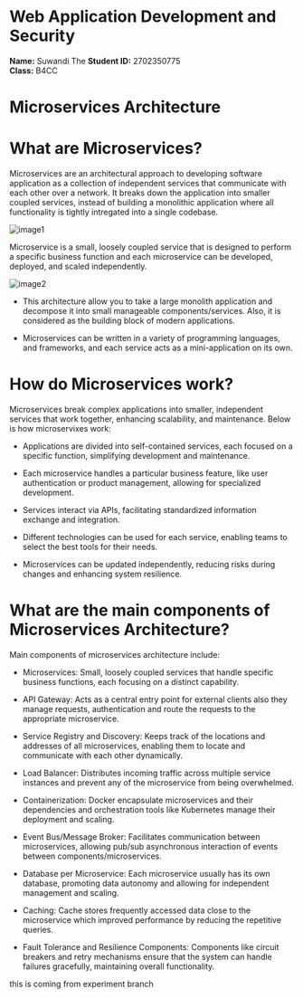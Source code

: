 # Web Application Development and Security

**Name:** Suwandi The
**Student ID:** 2702350775  
**Class:** B4CC

# Microservices Architecture

# What are Microservices?

Microservices are an architectural approach to developing software application as a collection of independent services that communicate with each other over a network. It breaks down the application into smaller coupled services, instead of building a monolithic application where all functionality is tightly intregated into a single codebase.

![image1](https://github.com/Suwandithe/SuwandiThe-2702350775-B4CC-WADS_Week1/blob/main/microservices1.jpeg)

Microservice is a small, loosely coupled service that is designed to perform a specific business function and each microservice can be developed, deployed, and scaled independently.

![image2](https://github.com/Suwandithe/SuwandiThe-2702350775-B4CC-WADS_Week1/blob/main/microservices2.jpeg)

- This architecture allow you to take a large monolith application and decompose it into small manageable components/services. Also, it is considered as the building block of modern applications.

- Microservices can be written in a variety of programming languages, and frameworks, and each service acts as a mini-application on its own.

# How do Microservices work?

Microservices break complex applications into smaller, independent services that work together, enhancing scalability, and maintenance. Below is how microservixes work:

- Applications are divided into self-contained services, each focused on a specific function, simplifying development and maintenance.

- Each microservice handles a particular business feature, like user authentication or product management, allowing for specialized development.

- Services interact via APIs, facilitating standardized information exchange and integration.

- Different technologies can be used for each service, enabling teams to select the best tools for their needs.

- Microservices can be updated independently, reducing risks during changes and enhancing system resilience.

# What are the main components of Microservices Architecture?

Main components of microservices architecture include:

- Microservices: Small, loosely coupled services that handle specific business functions, each focusing on a distinct capability.

- API Gateway: Acts as a central entry point for external clients also they manage requests, authentication and route the requests to the appropriate microservice.

- Service Registry and Discovery: Keeps track of the locations and addresses of all microservices, enabling them to locate and communicate with each other dynamically.

- Load Balancer: Distributes incoming traffic across multiple service instances and prevent any of the microservice from being overwhelmed.

- Containerization: Docker encapsulate microservices and their dependencies and orchestration tools like Kubernetes manage their deployment and scaling.

- Event Bus/Message Broker: Facilitates communication between microservices, allowing pub/sub asynchronous interaction of events between components/microservices.

- Database per Microservice: Each microservice usually has its own database, promoting data autonomy and allowing for independent management and scaling.

- Caching: Cache stores frequently accessed data close to the microservice which improved performance by reducing the repetitive queries.


- Fault Tolerance and Resilience Components: Components like circuit breakers and retry mechanisms ensure that the system can handle failures gracefully, maintaining overall functionality.

this is coming from experiment branch